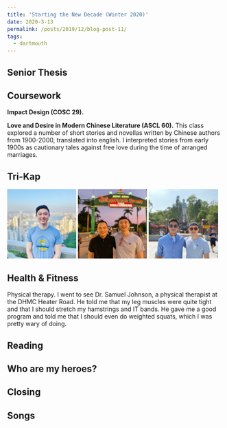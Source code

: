 ```yaml
---
title: 'Starting the New Decade (Winter 2020)'
date: 2020-3-13
permalink: /posts/2019/12/blog-post-11/
tags:
  - dartmouth
---
```




Senior Thesis
------




Coursework
------
**Impact Design (COSC 29).** 

**Love and Desire in Modern Chinese Literature (ASCL 60).**
This class explored a number of short stories and novellas written by Chinese authors from 1900-2000, translated into english.
I interpreted stories from early 1900s as cautionary tales against free love during the time of arranged marriages. 

Tri-Kap
------



<img src='/images/19f/victoria_peak.jpg' width="32%">
<img src='/images/19f/hk_disneyland.jpg' width="32%">
<img src='/images/19f/big_buddha.jpg' width="32%">




Health & Fitness
------

Physical therapy. I went to see Dr. Samuel Johnson, a physical therapist at the DHMC Heater Road. He told me that my leg muscles were quite tight and that I should stretch my hamstrings and IT bands. He gave me a good program and told me that I should even do weighted squats, which I was pretty wary of doing.

Reading
------




Who are my heroes?
------


Closing
------



Songs
------



